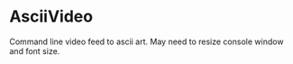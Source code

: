 # AsciiVideo
Command line video feed to ascii art.
May need to resize console window and font size.
